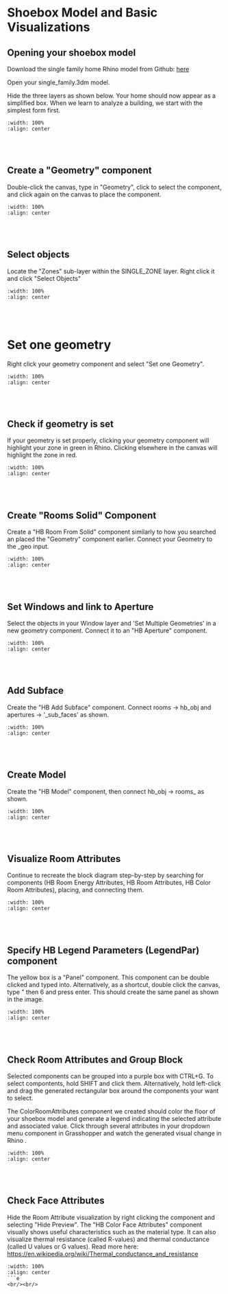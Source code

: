 # Shoebox Model and Basic Visualizations

## Opening your shoebox model
Download the single family home Rhino model from Github: <a href="https://github.com/gaudi369/buildingenergymodeling_workshops/blob/main/arch134b_workshops/_downloads/single_family.3dm" target="_blank">here</a>

Open your single_family.3dm model. 

Hide the three layers as shown below. Your home should now appear as a simplified box. When we learn to analyze a building, we start with the simplest form first.

```{image} ../_static/shoebox2/shoebox2_1.png
:width: 100%
:align: center
```
<br/><br/>

## Create a "Geometry" component 
Double-click the canvas, type in "Geometry", click to select the component, and click again on the canvas to place the component. 

```{image} ../_static/shoebox2/shoebox2_2.png
:width: 100%
:align: center
```
<br/><br/>

## Select objects
Locate the "Zones" sub-layer within the SINGLE_ZONE layer. Right click it and click "Select Objects"

```{image} ../_static/shoebox2/shoebox2_3.png
:width: 100%
:align: center
```
<br/><br/>

# Set one geometry
Right click your geometry component and select "Set one Geometry".
```{image} ../_static/shoebox2/shoebox2_4.png
:width: 100%
:align: center
```
<br/><br/>

## Check if geometry is set
If your geometry is set properly, clicking your geometry component will highlight your zone in green in Rhino. Clicking elsewhere in the canvas will highlight the zone in red. 

```{image} ../_static/shoebox2/shoebox2_5.png
:width: 100%
:align: center
```
<br/><br/>

## Create "Rooms Solid" Component
Create a "HB Room From Solid" component similarly to how you searched an placed the "Geometry" component earlier. Connect your Geometry to the _geo input.

```{image} ../_static/shoebox2/shoebox2_6.png
:width: 100%
:align: center
```
<br/><br/>

## Set Windows and link to Aperture
Select the objects in your Window layer and 'Set Multiple Geometries' in a new geometry component. Connect it to an "HB Aperture" component. 

```{image} ../_static/shoebox2/shoebox2_7.png
:width: 100%
:align: center
```
<br/><br/>

## Add Subface
Create the "HB Add Subface" component. Connect rooms -> hb_obj and apertures -> '_sub_faces' as shown.

```{image} ../_static/shoebox2/shoebox2_8.png
:width: 100%
:align: center
```
<br/><br/>

## Create Model
Create the "HB Model" component, then connect hb_obj -> rooms_ as shown.

```{image} ../_static/shoebox2/shoebox2_9.png
:width: 100%
:align: center
```
<br/><br/>

## Visualize Room Attributes
Continue to recreate the block diagram step-by-step by searching for components (HB Room Energy Attributes, HB Room Attributes, HB Color Room Attributes), placing, and connecting them.

```{image} ../_static/shoebox2/shoebox2_10.png
:width: 100%
:align: center
```
<br/><br/>

## Specify HB Legend Parameters (LegendPar) component
The yellow box is a "Panel" component. This component can be double clicked and typed into.  Alternatively, as a shortcut, double click the canvas, type " then 6 and press enter. This should create the same panel as shown in the image. 

```{image} ../_static/shoebox2/shoebox2_11.png
:width: 100%
:align: center
```
<br/><br/>

## Check Room Attributes and Group Block
Selected components can be grouped into a purple box with CTRL+G. To select compontents, hold SHIFT and click them. Alternatively, hold left-click and drag the generated rectangular box around the components your want to select.

The ColorRoomAttributes component we created should color the floor of your shoebox model and generate a legend indicating the selected attribute and associated value. Click through several attributes in your dropdown menu component in Grasshopper and watch the generated visual change in Rhino . 

```{image} ../_static/shoebox2/shoebox2_12.png
:width: 100%
:align: center
```
<br/><br/>

## Check Face Attributes
Hide the Room Attribute visualization by right clicking the component and selecting "Hide Preview". The "HB Color Face Attributes" component visually shows useful characteristics such as the material type. It can also visualize thermal resistance (called R-values) and thermal conductance (called U values or G values). Read more here: https://en.wikipedia.org/wiki/Thermal_conductance_and_resistance

```{image} ../_static/shoebox2/shoebox2_13.png
:width: 100%
:align: center
```e
<br/><br/>
